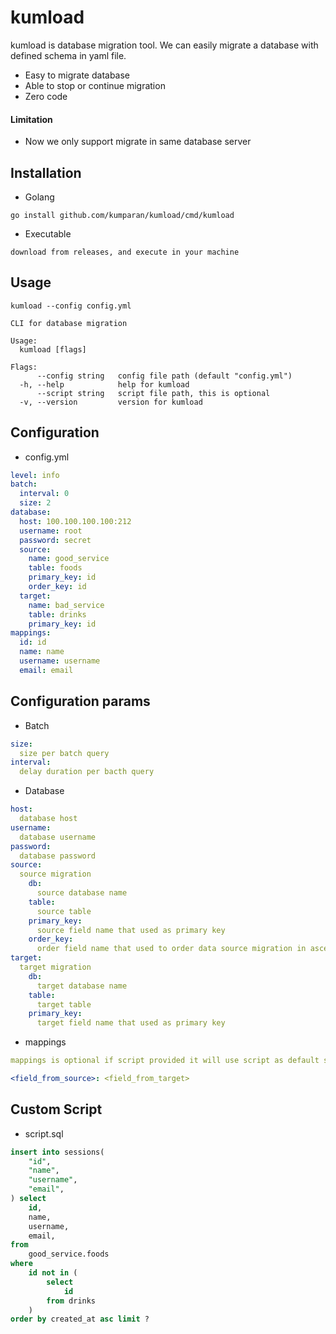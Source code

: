 # kumload

kumload is database migration tool.
We can easily migrate a database with defined schema in yaml file.

- Easy to migrate database
- Able to stop or continue migration
- Zero code

#### Limitation
- Now we only support migrate in same database server

## Installation
- Golang
```shell script
go install github.com/kumparan/kumload/cmd/kumload
```
- Executable
```shell script
download from releases, and execute in your machine
```

## Usage
```shell script
kumload --config config.yml
```

```shell script
CLI for database migration

Usage:
  kumload [flags]

Flags:
      --config string   config file path (default "config.yml")
  -h, --help            help for kumload
      --script string   script file path, this is optional
  -v, --version         version for kumload
```

## Configuration
- config.yml
```yaml
level: info
batch:
  interval: 0
  size: 2
database:
  host: 100.100.100.100:212
  username: root
  password: secret
  source:
    name: good_service
    table: foods
    primary_key: id
    order_key: id
  target:
    name: bad_service
    table: drinks
    primary_key: id
mappings:
  id: id
  name: name
  username: username
  email: email
```
## Configuration params
- Batch
```yaml
size:
  size per batch query
interval:
  delay duration per bacth query
```
- Database
```yaml
host:
  database host
username:
  database username
password:
  database password
source:
  source migration
    db:
      source database name
    table:
      source table
    primary_key:
      source field name that used as primary key
    order_key:
      order field name that used to order data source migration in ascending order
target:
  target migration
    db:
      target database name
    table:
      target table
    primary_key:
      target field name that used as primary key
```
- mappings
```yaml
mappings is optional if script provided it will use script as default sql query

<field_from_source>: <field_from_target>
```

## Custom Script
- script.sql
```sql
insert into sessions(
    "id",
    "name",
    "username",
    "email",
) select
    id,
    name,
    username,
    email,
from
    good_service.foods
where
    id not in (
        select
            id
        from drinks
    )
order by created_at asc limit ?
```
